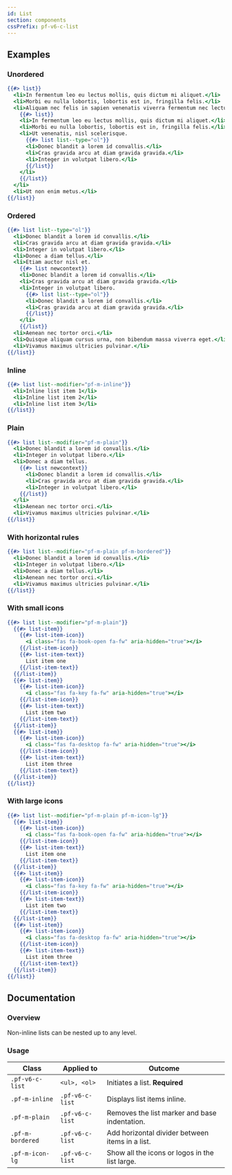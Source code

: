 ```yaml
---
id: List
section: components
cssPrefix: pf-v6-c-list
---
```


## Examples

### Unordered

```hbs
{{#> list}}
  <li>In fermentum leo eu lectus mollis, quis dictum mi aliquet.</li>
  <li>Morbi eu nulla lobortis, lobortis est in, fringilla felis.</li>
  <li>Aliquam nec felis in sapien venenatis viverra fermentum nec lectus.
    {{#> list}}
    <li>In fermentum leo eu lectus mollis, quis dictum mi aliquet.</li>
    <li>Morbi eu nulla lobortis, lobortis est in, fringilla felis.</li>
    <li>Ut venenatis, nisl scelerisque.
      {{#> list list--type="ol"}}
      <li>Donec blandit a lorem id convallis.</li>
      <li>Cras gravida arcu at diam gravida gravida.</li>
      <li>Integer in volutpat libero.</li>
      {{/list}}
    </li>
    {{/list}}
  </li>
  <li>Ut non enim metus.</li>
{{/list}}
```

### Ordered

```hbs
{{#> list list--type="ol"}}
  <li>Donec blandit a lorem id convallis.</li>
  <li>Cras gravida arcu at diam gravida gravida.</li>
  <li>Integer in volutpat libero.</li>
  <li>Donec a diam tellus.</li>
  <li>Etiam auctor nisl et.
    {{#> list newcontext}}
    <li>Donec blandit a lorem id convallis.</li>
    <li>Cras gravida arcu at diam gravida gravida.</li>
    <li>Integer in volutpat libero.
      {{#> list list--type="ol"}}
      <li>Donec blandit a lorem id convallis.</li>
      <li>Cras gravida arcu at diam gravida gravida.</li>
      {{/list}}
    </li>
    {{/list}}
  <li>Aenean nec tortor orci.</li>
  <li>Quisque aliquam cursus urna, non bibendum massa viverra eget.</li>
  <li>Vivamus maximus ultricies pulvinar.</li>
{{/list}}
```

### Inline

```hbs
{{#> list list--modifier="pf-m-inline"}}
  <li>Inline list item 1</li>
  <li>Inline list item 2</li>
  <li>Inline list item 3</li>
{{/list}}
```

### Plain

```hbs
{{#> list list--modifier="pf-m-plain"}}
  <li>Donec blandit a lorem id convallis.</li>
  <li>Integer in volutpat libero.</li>
  <li>Donec a diam tellus.
    {{#> list newcontext}}
      <li>Donec blandit a lorem id convallis.</li>
      <li>Cras gravida arcu at diam gravida gravida.</li>
      <li>Integer in volutpat libero.</li>
    {{/list}}
  </li>
  <li>Aenean nec tortor orci.</li>
  <li>Vivamus maximus ultricies pulvinar.</li>
{{/list}}
```

### With horizontal rules

```hbs
{{#> list list--modifier="pf-m-plain pf-m-bordered"}}
  <li>Donec blandit a lorem id convallis.</li>
  <li>Integer in volutpat libero.</li>
  <li>Donec a diam tellus.</li>
  <li>Aenean nec tortor orci.</li>
  <li>Vivamus maximus ultricies pulvinar.</li>
{{/list}}
```

### With small icons

```hbs
{{#> list list--modifier="pf-m-plain"}}
  {{#> list-item}}
    {{#> list-item-icon}}
      <i class="fas fa-book-open fa-fw" aria-hidden="true"></i>
    {{/list-item-icon}}
    {{#> list-item-text}}
      List item one
    {{/list-item-text}}
  {{/list-item}}
  {{#> list-item}}
    {{#> list-item-icon}}
      <i class="fas fa-key fa-fw" aria-hidden="true"></i>
    {{/list-item-icon}}
    {{#> list-item-text}}
      List item two
    {{/list-item-text}}
  {{/list-item}}
  {{#> list-item}}
    {{#> list-item-icon}}
      <i class="fas fa-desktop fa-fw" aria-hidden="true"></i>
    {{/list-item-icon}}
    {{#> list-item-text}}
      List item three
    {{/list-item-text}}
  {{/list-item}}
{{/list}}
```

### With large icons

```hbs
{{#> list list--modifier="pf-m-plain pf-m-icon-lg"}}
  {{#> list-item}}
    {{#> list-item-icon}}
      <i class="fas fa-book-open fa-fw" aria-hidden="true"></i>
    {{/list-item-icon}}
    {{#> list-item-text}}
      List item one
    {{/list-item-text}}
  {{/list-item}}
  {{#> list-item}}
    {{#> list-item-icon}}
      <i class="fas fa-key fa-fw" aria-hidden="true"></i>
    {{/list-item-icon}}
    {{#> list-item-text}}
      List item two
    {{/list-item-text}}
  {{/list-item}}
  {{#> list-item}}
    {{#> list-item-icon}}
      <i class="fas fa-desktop fa-fw" aria-hidden="true"></i>
    {{/list-item-icon}}
    {{#> list-item-text}}
      List item three
    {{/list-item-text}}
  {{/list-item}}
{{/list}}
```

## Documentation

### Overview

Non-inline lists can be nested up to any level.

### Usage

| Class            | Applied to      | Outcome                                         |
| ---------------- | --------------- | ----------------------------------------------- |
| `.pf-v6-c-list`  | `<ul>, <ol>`    | Initiates a list. **Required**                  |
| `.pf-m-inline`   | `.pf-v6-c-list` | Displays list items inline.                     |
| `.pf-m-plain`    | `.pf-v6-c-list` | Removes the list marker and base indentation.   |
| `.pf-m-bordered` | `.pf-v6-c-list` | Add horizontal divider between items in a list. |
| `.pf-m-icon-lg`  | `.pf-v6-c-list` | Show all the icons or logos in the list large.  |
